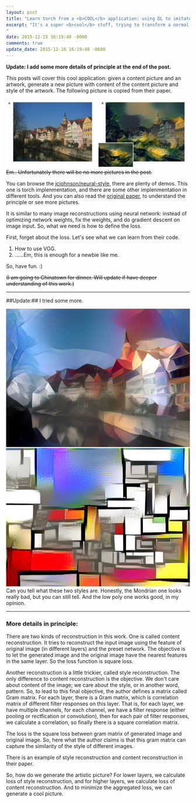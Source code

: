 ```yaml
---
layout: post
title: "Learn torch from a <b>COOL</b> application: using DL to imitate artistic style"
excerpt: "It's a super <b>cool</b> stuff, trying to transform a normal picture to a given artistic picture style. And you can try it by yourself and meanwhile learn torch.
"
date: 2015-12-15 16:19:40 -0600
comments: true
update_date: 2015-12-16 16:19:40 -0600
---
```

**Update: I add some more details of principle at the end of the post.**

This posts will cover this cool application: given a content picture and an artwork, generate a new picture with content of the content picture and style of the artwork. The following picture is copied from their paper.
<div> <img src="/assets/neural_style/neural_style.jpg" title="What neural styles does!"></div>
<strike>Em.. Unfortunately there will be no more pictures in the post.</strike>

You can browse the [jcjohnson/neural-style](https://github.com/jcjohnson/neural-style), there are plenty of demos. This one is torch implenmentation, and there are some other implenmentation in different tools. And you can also read the [original paper](http://arxiv.org/abs/1508.06576), to understand the principle or see more pictures.

It is similar to many image reconstructions using neural network: instead of optimizing network weights, fix the weights, and do gradient descent on image input. So, what we need is how to define the loss.

First, forget about the loss. Let's see what we can learn from their code.

1. How to use VGG.
2. ......Em, this is enough for a newbie like me.

So, have fun. :)

<s>(I am going to Chinatown for dinner. Will update if have deeper understanding of this work.)</s>

----

##Update:##
I tried some more.
<div> <img src="/assets/neural_style/lowpoly.png" title="Low poly."></div>
<div> <img src="/assets/neural_style/mondrian.png" title="Mondrian"></div>
Can you tell what these two styles are. Honestly, the Mondrian one looks really bad, but you can still tell. And the low poly one works good, in my opinion.


------


### More details in principle: ###
There are two kinds of reconstruction in this work. One is called content reconstruction. It tries to reconstruct the input image using the feature of original image (in different layers) and the preset network. The objective is to let the generated image and the original image have the nearest features in the same layer. So the loss function is square loss.

Another reconstruction is a little trickier, called style reconstruction. The only difference to content reconstruction is the objective. We don't care about content of the image; we care about the style, or in another word, pattern. So, to lead to this final objective, the author defines a matrix called Gram matrix. For each layer, there is a Gram matrix, which is correlation matrix of different filter responses on this layer. That is, for each layer, we have multiple channels, for each channel, we have a filter response (either pooling or rectfication or convolution), then for each pair of filter responses, we calculate a correlation, so finally there is a square correlation matrix.

The loss is the square loss between gram matrix of generated image and original image. So, here what the author claims is that this gram matrix can capture the similarity of the style of different images.

There is an example of style reconstruction and content reconstruction in their paper.

So, how do we generate the artistic picture? For lower layers, we calculate loss of style reconstruction, and for higher layers, we calculate loss of content reconstruction. And to minimize the aggregated loss, we can generate a cool picture.

